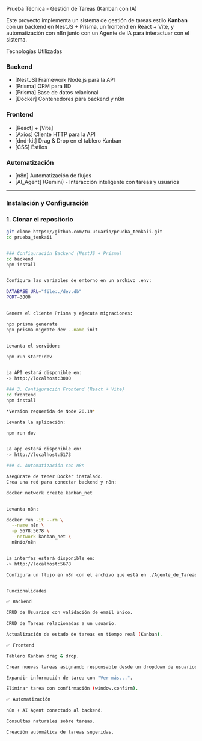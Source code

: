 Prueba Técnica - Gestión de Tareas (Kanban con IA)

Este proyecto implementa un sistema de gestión de tareas estilo **Kanban** con un backend en NestJS + Prisma, un frontend en React + Vite, y automatización con n8n junto con un Agente de IA para interactuar con el sistema.

Tecnologías Utilizadas

### Backend
- [NestJS] Framework Node.js para la API
- [Prisma] ORM para BD
- [Prisma] Base de datos relacional
- [Docker] Contenedores para backend y n8n

### Frontend
- [React] + [Vite]
- [Axios] Cliente HTTP para la API
- [dnd-kit] Drag & Drop en el tablero Kanban
- [CSS] Estilos

### Automatización
- [n8n] Automatización de flujos
- [AI_Agent] (Gemini) - Interacción inteligente con tareas y usuarios

---

### Instalación y Configuración

### 1. Clonar el repositorio
```bash
git clone https://github.com/tu-usuario/prueba_tenkaii.git
cd prueba_tenkaii


### Configuración Backend (NestJS + Prisma)
cd backend
npm install


Configura las variables de entorno en un archivo .env:

DATABASE_URL="file:./dev.db"
PORT=3000


Genera el cliente Prisma y ejecuta migraciones:

npx prisma generate
npx prisma migrate dev --name init


Levanta el servidor:

npm run start:dev


La API estará disponible en:
-> http://localhost:3000

### 3. Configuración Frontend (React + Vite)
cd frontend
npm install

*Version requerida de Node 20.19* 

Levanta la aplicación:

npm run dev


La app estará disponible en:
-> http://localhost:5173

### 4. Automatización con n8n

Asegúrate de tener Docker instalado.
Crea una red para conectar backend y n8n:

docker network create kanban_net


Levanta n8n:

docker run -it --rm \
  --name n8n \
  -p 5678:5678 \
  --network kanban_net \
  n8nio/n8n


La interfaz estará disponible en:
-> http://localhost:5678

Configura un flujo en n8n con el archivo que está en ./Agente_de_Tareas.json:


Funcionalidades

✅ Backend

CRUD de Usuarios con validación de email único.

CRUD de Tareas relacionadas a un usuario.

Actualización de estado de tareas en tiempo real (Kanban).

✅ Frontend

Tablero Kanban drag & drop.

Crear nuevas tareas asignando responsable desde un dropdown de usuarios.

Expandir información de tarea con "Ver más...".

Eliminar tarea con confirmación (window.confirm).

✅ Automatización

n8n + AI Agent conectado al backend.

Consultas naturales sobre tareas.

Creación automática de tareas sugeridas.

